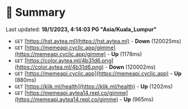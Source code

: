 # 📖 Summary
Last updated: **18/1/2023, 4:14:03 PG "Asia/Kuala_Lumpur"**

- `GET` [https://hst.aytea.ml](https://hst.aytea.ml) - **Down** (120025ms)
- `GET` [https://memeapi.cyclic.app/gimme](https://memeapi.cyclic.app/gimme) - **Up** (1178ms)
- `GET` [https://color.aytea.ml/4b31d6.png](https://color.aytea.ml/4b31d6.png) - **Down** (120002ms)
- `GET` [https://memeapi.cyclic.app](https://memeapi.cyclic.app) - **Up** (880ms)
- `GET` [https://klik.ml/health](https://klik.ml/health) - **Up** (1202ms)
- `GET` [https://memeapi.aytea14.repl.co/gimme](https://memeapi.aytea14.repl.co/gimme) - **Up** (965ms)

